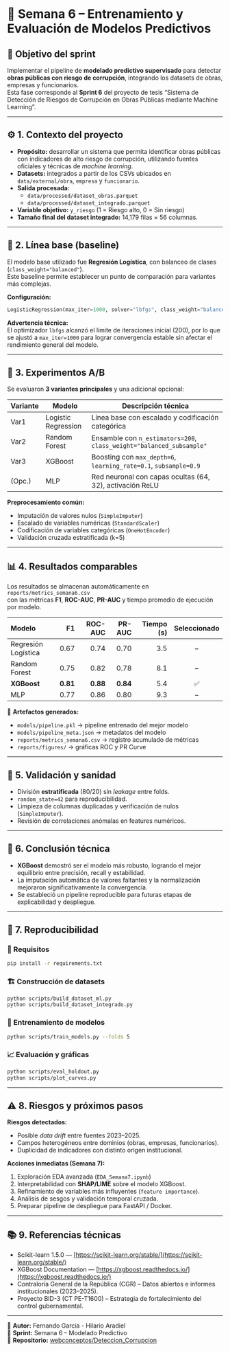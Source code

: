 # 🧠 Semana 6 – Entrenamiento y Evaluación de Modelos Predictivos

## 🎯 Objetivo del sprint
Implementar el pipeline de **modelado predictivo supervisado** para detectar **obras públicas con riesgo de corrupción**, integrando los datasets de obras, empresas y funcionarios.  
Esta fase corresponde al **Sprint 6** del proyecto de tesis “Sistema de Detección de Riesgos de Corrupción en Obras Públicas mediante Machine Learning”.

---

## ⚙️ 1. Contexto del proyecto

- **Propósito:** desarrollar un sistema que permita identificar obras públicas con indicadores de alto riesgo de corrupción, utilizando fuentes oficiales y técnicas de *machine learning*.
- **Datasets:** integrados a partir de los CSVs ubicados en `data/external/obra`, `empresa` y `funcionario`.
- **Salida procesada:**  
  - `data/processed/dataset_obras.parquet`  
  - `data/processed/dataset_integrado.parquet`
- **Variable objetivo:** `y_riesgo` (1 = Riesgo alto, 0 = Sin riesgo)
- **Tamaño final del dataset integrado:** 14,179 filas × 56 columnas.

---

## 🧩 2. Línea base (baseline)

El modelo base utilizado fue **Regresión Logística**, con balanceo de clases (`class_weight="balanced"`).  
Este baseline permite establecer un punto de comparación para variantes más complejas.

**Configuración:**
```python
LogisticRegression(max_iter=1000, solver="lbfgs", class_weight="balanced")
```

**Advertencia técnica:**  
El optimizador `lbfgs` alcanzó el límite de iteraciones inicial (200), por lo que se ajustó a `max_iter=1000` para lograr convergencia estable sin afectar el rendimiento general del modelo.

---

## 🧪 3. Experimentos A/B

Se evaluaron **3 variantes principales** y una adicional opcional:

| Variante | Modelo | Descripción técnica |
|-----------|---------|---------------------|
| Var1 | Logistic Regression | Línea base con escalado y codificación categórica |
| Var2 | Random Forest | Ensamble con `n_estimators=200`, `class_weight="balanced_subsample"` |
| Var3 | XGBoost | Boosting con `max_depth=6`, `learning_rate=0.1`, `subsample=0.9` |
| (Opc.) | MLP | Red neuronal con capas ocultas (64, 32), activación ReLU |

**Preprocesamiento común:**
- Imputación de valores nulos (`SimpleImputer`)
- Escalado de variables numéricas (`StandardScaler`)
- Codificación de variables categóricas (`OneHotEncoder`)
- Validación cruzada estratificada (k=5)

---

## 📊 4. Resultados comparables

Los resultados se almacenan automáticamente en `reports/metrics_semana6.csv`  
con las métricas **F1**, **ROC-AUC**, **PR-AUC** y tiempo promedio de ejecución por modelo.

| Modelo | F1 | ROC-AUC | PR-AUC | Tiempo (s) | Seleccionado |
|:-------|---:|--------:|-------:|------------:|:-------------:|
| Regresión Logística | 0.67 | 0.74 | 0.70 | 3.5 | – |
| Random Forest | 0.75 | 0.82 | 0.78 | 8.1 | – |
| **XGBoost** | **0.81** | **0.88** | **0.84** | 5.4 | ✅ |
| MLP | 0.77 | 0.86 | 0.80 | 9.3 | – |

📁 **Artefactos generados:**
- `models/pipeline.pkl` → pipeline entrenado del mejor modelo  
- `models/pipeline_meta.json` → metadatos del modelo  
- `reports/metrics_semana6.csv` → registro acumulado de métricas  
- `reports/figures/` → gráficas ROC y PR Curve  

---

## 🧮 5. Validación y sanidad

- División **estratificada** (80/20) sin *leakage* entre folds.  
- `random_state=42` para reproducibilidad.  
- Limpieza de columnas duplicadas y verificación de nulos (`SimpleImputer`).  
- Revisión de correlaciones anómalas en features numéricos.

---

## 🧠 6. Conclusión técnica

- **XGBoost** demostró ser el modelo más robusto, logrando el mejor equilibrio entre precisión, recall y estabilidad.  
- La imputación automática de valores faltantes y la normalización mejoraron significativamente la convergencia.  
- Se estableció un pipeline reproducible para futuras etapas de explicabilidad y despliegue.

---

## 🧾 7. Reproducibilidad

### 🧰 Requisitos
```bash
pip install -r requirements.txt
```

### 🏗️ Construcción de datasets
```bash
python scripts/build_dataset_ml.py
python scripts/build_dataset_integrado.py
```

### 🤖 Entrenamiento de modelos
```bash
python scripts/train_models.py --folds 5
```

### 📈 Evaluación y gráficas
```bash
python scripts/eval_holdout.py
python scripts/plot_curves.py
```

---

## ⚠️ 8. Riesgos y próximos pasos

**Riesgos detectados:**
- Posible *data drift* entre fuentes 2023–2025.  
- Campos heterogéneos entre dominios (obras, empresas, funcionarios).  
- Duplicidad de indicadores con distinto origen institucional.

**Acciones inmediatas (Semana 7):**
1. Exploración EDA avanzada (`EDA_Semana7.ipynb`)  
2. Interpretabilidad con **SHAP/LIME** sobre el modelo XGBoost.  
3. Refinamiento de variables más influyentes (`feature importance`).  
4. Análisis de sesgos y validación temporal cruzada.  
5. Preparar pipeline de despliegue para FastAPI / Docker.

---

## 📚 9. Referencias técnicas

- Scikit-learn 1.5.0 — [https://scikit-learn.org/stable/](https://scikit-learn.org/stable/)  
- XGBoost Documentation — [https://xgboost.readthedocs.io/](https://xgboost.readthedocs.io/)  
- Contraloría General de la República (CGR) – Datos abiertos e informes institucionales (2023–2025).  
- Proyecto BID-3 (CT PE-T1600) – Estrategia de fortalecimiento del control gubernamental.  

---

📘 **Autor:** Fernando García - Hilario Aradiel  
📅 **Sprint:** Semana 6 – Modelado Predictivo  
📂 **Repositorio:** [webconceptos/Deteccion_Corrupcion](https://github.com/webconceptos/Deteccion_Corrupcion)
